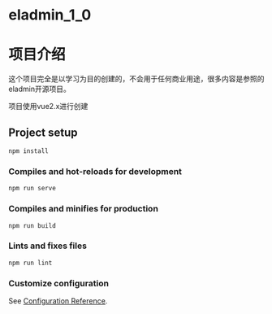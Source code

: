 # eladmin_1_0
# 项目介绍
这个项目完全是以学习为目的创建的，不会用于任何商业用途，很多内容是参照的eladmin开源项目。

项目使用vue2.x进行创建
## Project setup
```
npm install
```

### Compiles and hot-reloads for development
```
npm run serve
```

### Compiles and minifies for production
```
npm run build
```

### Lints and fixes files
```
npm run lint
```

### Customize configuration
See [Configuration Reference](https://cli.vuejs.org/config/).
